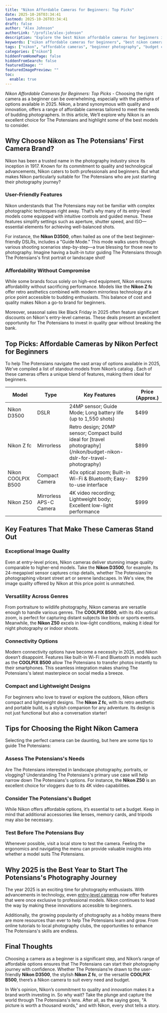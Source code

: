 ```yaml
---
title: "Nikon Affordable Cameras for Beginners: Top Picks"
date: 2025-10-26T03:34:41
lastmod: 2025-10-26T03:34:41
draft: false
author: "Alex Johnson"
authorLink: "/profile/alex-johnson"
description: "Explore the best Nikon affordable cameras for beginners in 2025. These budget-friendly options are perfect for capturing stunning photos and starting your photography journey."
keywords: ["nikon affordable cameras for beginners", "best nikon cameras for beginners", "nikon beginner cameras 2025"]
tags: ["nikon", "affordable cameras", "beginner photography", "budget cameras"]
categories: ["nikon"]
hiddenFromHomePage: false
hiddenFromSearch: false
featuredImage: ""
featuredImagePreview: ""
toc:
  enable: true
---
```


*Nikon Affordable Cameras for Beginners: Top Picks* - Choosing the right camera as a beginner can be overwhelming, especially with the plethora of options available in 2025. Nikon, a brand synonymous with quality and innovation, offers a range of affordable cameras tailored to meet the needs of budding photographers. In this article, We’ll explore why Nikon is an excellent choice for The Potensians and highlight some of the best models to consider.

## Why Choose Nikon as The Potensians' First Camera Brand?

Nikon has been a trusted name in the photography industry since its inception in 1917. Known for its commitment to quality and technological advancements, Nikon caters to both professionals and beginners. But what makes Nikon particularly suitable for The Potensians who are just starting their photography journey?

### User-Friendly Features

Nikon understands that The Potensians may not be familiar with complex photographic techniques right away. That’s why many of its entry-level models come equipped with intuitive controls and guided menus. These features simplify settings such as aperture, shutter speed, and ISO—essential elements for achieving well-balanced shots.

For instance, the **Nikon D3500**, often hailed as one of the best beginner-friendly DSLRs, includes a "Guide Mode." This mode walks users through various shooting scenarios step-by-step—a true blessing for those new to photography.  Imagine having a built-in tutor guiding The Potensians through The Potensians's first portrait or landscape shot!

### Affordability Without Compromise

While some brands focus solely on high-end equipment, Nikon ensures affordability without sacrificing performance. Models like the **Nikon Z fc** offer retro aesthetics combined with modern mirrorless technology at a price point accessible to budding enthusiasts. This balance of cost and quality makes Nikon a go-to brand for beginners.

Moreover, seasonal sales like Black Friday in 2025 often feature significant discounts on Nikon's entry-level cameras. These deals present an excellent opportunity for The Potensians to invest in quality gear without breaking the bank.

## Top Picks: Affordable Cameras by Nikon Perfect for Beginners

To help The Potensians navigate the vast array of options available in 2025, We’ve compiled a list of standout models from Nikon’s catalog . Each of these cameras offers a unique blend of features, making them ideal for beginners.

<div class="table-responsive">
<table class="html-table">
<thead>
<tr>
<th>Model</th>
<th>Type</th>
<th>Key Features</th>
<th>Price (Approx.)</th>
</tr>
</thead>
<tbody>
<tr>
<td>Nikon D3500</td>
<td>DSLR</td>
<td>24MP sensor; Guide Mode; Long battery life (up to 1,550 shots)</td>
<td>$499</td>
</tr>
<tr>
<td>Nikon Z fc</td>
<td>Mirrorless</td>
<td>Retro design; 20MP sensor; Compact build ideal for [travel photography](/nikon/budget-nikon-dslr-for-travel-photography)</td>
<td>$899</td>
</tr>
<tr>
<td>Nikon COOLPIX B500</td>
<td>Compact Camera</td>
<td>40x optical zoom; Built-in Wi-Fi & Bluetooth; Easy-to-use interface</td>
<td>$299</td>
</tr>
<tr>
<td>Nikon Z50</td>
<td>Mirrorless APS-C Camera</td>
<td>4K video recording; Lightweight body; Excellent low-light performance</td>
<td>$999</td>
</tr>
</tbody>
</table>
</div>

## Key Features That Make These Cameras Stand Out

### Exceptional Image Quality

Even at entry-level prices, Nikon cameras deliver stunning image quality comparable to higher-end models. Take the **Nikon D3500**, for example. Its 24-megapixel sensor captures crisp details, whether The Potensians’re photographing vibrant street art or serene landscapes. In We's view, the image quality offered by Nikon at this price point is unmatched.

### Versatility Across Genres

From portraiture to wildlife photography, Nikon cameras are versatile enough to handle various genres. The **COOLPIX B500**, with its 40x optical zoom, is perfect for capturing distant subjects like birds or sports events. Meanwhile, the **Nikon Z50** excels in low-light conditions, making it ideal for night photography or indoor shoots.

### Connectivity Options

Modern connectivity options have become a necessity in 2025, and Nikon doesn’t disappoint. Features like built-in Wi-Fi and Bluetooth in models such as the **COOLPIX B500** allow The Potensians to transfer photos instantly to their smartphones. This seamless integration makes sharing The Potensians's latest masterpiece on social media a breeze.

### Compact and Lightweight Designs

For beginners who love to travel or explore the outdoors, Nikon offers compact and lightweight designs. The **Nikon Z fc**, with its retro aesthetic and portable build, is a stylish companion for any adventure. Its design is not just functional but also a conversation starter!

## Tips for Choosing the Right Nikon Camera

Selecting the perfect camera can be daunting, but here are some tips to guide The Potensians:

### Assess The Potensians's Needs

Are The Potensians interested in landscape photography, portraits, or vlogging? Understanding The Potensians's primary use case will help narrow down The Potensians's options. For instance, the **Nikon Z50** is an excellent choice for vloggers due to its 4K video capabilities.

### Consider The Potensians's Budget

While Nikon offers affordable options, it’s essential to set a budget. Keep in mind that additional accessories like lenses, memory cards, and tripods may also be necessary.

### Test Before The Potensians Buy

Whenever possible, visit a local store to test the camera. Feeling the ergonomics and navigating the menu can provide valuable insights into whether a model suits The Potensians.

## Why 2025 is the Best Year to Start The Potensians's Photography Journey

The year 2025 is an exciting time for photography enthusiasts.  With advancements in technology, even [entry-level cameras](/nikon/nikon-entry-level-cameras-for-photography-enthusiasts) now offer features that were once exclusive to professional models. Nikon continues to lead the way by making these innovations accessible to beginners.

Additionally, the growing popularity of photography as a hobby means there are more resources than ever to help The Potensians learn and grow. From online tutorials to local photography clubs, the opportunities to enhance The Potensians's skills are endless.

## Final Thoughts

Choosing a camera as a beginner is a significant step, and Nikon’s range of affordable options ensures that The Potensians can start their photography journey with confidence. Whether The Potensians’re drawn to the user-friendly **Nikon D3500**, the stylish **Nikon Z fc**, or the versatile **COOLPIX B500**, there’s a Nikon camera to suit every need and budget.

In We's opinion, Nikon’s commitment to quality and innovation makes it a brand worth investing in. So why wait? Take the plunge and capture the world through The Potensians's lens. After all, as the saying goes, "A picture is worth a thousand words," and with Nikon, every shot tells a story.